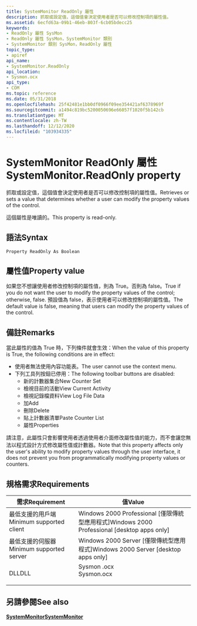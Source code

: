 ```yaml
---
title: SystemMonitor ReadOnly 屬性
description: 抓取或設定值，這個值會決定使用者是否可以修改控制項的屬性值。
ms.assetid: 6ecfd63a-09b1-46eb-803f-6cb05bdecc25
keywords:
- ReadOnly 屬性 SysMon
- ReadOnly 屬性 SysMon，SystemMonitor 類別
- SystemMonitor 類別 SysMon，ReadOnly 屬性
topic_type:
- apiref
api_name:
- SystemMonitor.ReadOnly
api_location:
- Sysmon.ocx
api_type:
- COM
ms.topic: reference
ms.date: 05/31/2018
ms.openlocfilehash: 25f42481e1bb0df0966f09ee354421af6378969f
ms.sourcegitcommit: a1494c819bc5200050696e66057f1020f5b142cb
ms.translationtype: MT
ms.contentlocale: zh-TW
ms.lasthandoff: 12/12/2020
ms.locfileid: "103934335"
---
```

# <a name="systemmonitorreadonly-property"></a><span data-ttu-id="ce554-106">SystemMonitor ReadOnly 屬性</span><span class="sxs-lookup"><span data-stu-id="ce554-106">SystemMonitor.ReadOnly property</span></span>

<span data-ttu-id="ce554-107">抓取或設定值，這個值會決定使用者是否可以修改控制項的屬性值。</span><span class="sxs-lookup"><span data-stu-id="ce554-107">Retrieves or sets a value that determines whether a user can modify the property values of the control.</span></span>

<span data-ttu-id="ce554-108">這個屬性是唯讀的。</span><span class="sxs-lookup"><span data-stu-id="ce554-108">This property is read-only.</span></span>

## <a name="syntax"></a><span data-ttu-id="ce554-109">語法</span><span class="sxs-lookup"><span data-stu-id="ce554-109">Syntax</span></span>


```VB
Property ReadOnly As Boolean
```



## <a name="property-value"></a><span data-ttu-id="ce554-110">屬性值</span><span class="sxs-lookup"><span data-stu-id="ce554-110">Property value</span></span>

<span data-ttu-id="ce554-111">如果您不想讓使用者修改控制項的屬性值，則為 True。否則為 false。</span><span class="sxs-lookup"><span data-stu-id="ce554-111">True if you do not want the user to modify the property values of the control; otherwise, false.</span></span> <span data-ttu-id="ce554-112">預設值為 false，表示使用者可以修改控制項的屬性值。</span><span class="sxs-lookup"><span data-stu-id="ce554-112">The default value is false, meaning that users can modify the property values of the control.</span></span>

## <a name="remarks"></a><span data-ttu-id="ce554-113">備註</span><span class="sxs-lookup"><span data-stu-id="ce554-113">Remarks</span></span>

<span data-ttu-id="ce554-114">當此屬性的值為 True 時，下列條件就會生效：</span><span class="sxs-lookup"><span data-stu-id="ce554-114">When the value of this property is True, the following conditions are in effect:</span></span>

-   <span data-ttu-id="ce554-115">使用者無法使用內容功能表。</span><span class="sxs-lookup"><span data-stu-id="ce554-115">The user cannot use the context menu.</span></span>
-   <span data-ttu-id="ce554-116">下列工具列按鈕已停用：</span><span class="sxs-lookup"><span data-stu-id="ce554-116">The following toolbar buttons are disabled:</span></span>
    -   <span data-ttu-id="ce554-117">新的計數器集合</span><span class="sxs-lookup"><span data-stu-id="ce554-117">New Counter Set</span></span>
    -   <span data-ttu-id="ce554-118">檢視目前的活動</span><span class="sxs-lookup"><span data-stu-id="ce554-118">View Current Activity</span></span>
    -   <span data-ttu-id="ce554-119">檢視記錄檔資料</span><span class="sxs-lookup"><span data-stu-id="ce554-119">View Log File Data</span></span>
    -   <span data-ttu-id="ce554-120">加</span><span class="sxs-lookup"><span data-stu-id="ce554-120">Add</span></span>
    -   <span data-ttu-id="ce554-121">刪除</span><span class="sxs-lookup"><span data-stu-id="ce554-121">Delete</span></span>
    -   <span data-ttu-id="ce554-122">貼上計數器清單</span><span class="sxs-lookup"><span data-stu-id="ce554-122">Paste Counter List</span></span>
    -   <span data-ttu-id="ce554-123">屬性</span><span class="sxs-lookup"><span data-stu-id="ce554-123">Properties</span></span>

<span data-ttu-id="ce554-124">請注意，此屬性只會影響使用者透過使用者介面修改屬性值的能力，而不會讓您無法以程式設計方式修改屬性值或計數器。</span><span class="sxs-lookup"><span data-stu-id="ce554-124">Note that this property affects only the user's ability to modify property values through the user interface, it does not prevent you from programmatically modifying property values or counters.</span></span>

## <a name="requirements"></a><span data-ttu-id="ce554-125">規格需求</span><span class="sxs-lookup"><span data-stu-id="ce554-125">Requirements</span></span>



| <span data-ttu-id="ce554-126">需求</span><span class="sxs-lookup"><span data-stu-id="ce554-126">Requirement</span></span> | <span data-ttu-id="ce554-127">值</span><span class="sxs-lookup"><span data-stu-id="ce554-127">Value</span></span> |
|-------------------------------------|---------------------------------------------------------------------------------------|
| <span data-ttu-id="ce554-128">最低支援的用戶端</span><span class="sxs-lookup"><span data-stu-id="ce554-128">Minimum supported client</span></span><br/> | <span data-ttu-id="ce554-129">Windows 2000 Professional \[僅限傳統型應用程式\]</span><span class="sxs-lookup"><span data-stu-id="ce554-129">Windows 2000 Professional \[desktop apps only\]</span></span><br/>                            |
| <span data-ttu-id="ce554-130">最低支援的伺服器</span><span class="sxs-lookup"><span data-stu-id="ce554-130">Minimum supported server</span></span><br/> | <span data-ttu-id="ce554-131">Windows 2000 Server \[僅限傳統型應用程式\]</span><span class="sxs-lookup"><span data-stu-id="ce554-131">Windows 2000 Server \[desktop apps only\]</span></span><br/>                                  |
| <span data-ttu-id="ce554-132">DLL</span><span class="sxs-lookup"><span data-stu-id="ce554-132">DLL</span></span><br/>                      | <dl> <span data-ttu-id="ce554-133"><dt>Sysmon .ocx</dt></span><span class="sxs-lookup"><span data-stu-id="ce554-133"><dt>Sysmon.ocx</dt></span></span> </dl> |



## <a name="see-also"></a><span data-ttu-id="ce554-134">另請參閱</span><span class="sxs-lookup"><span data-stu-id="ce554-134">See also</span></span>

<dl> <dt>

[<span data-ttu-id="ce554-135">**SystemMonitor**</span><span class="sxs-lookup"><span data-stu-id="ce554-135">**SystemMonitor**</span></span>](systemmonitor.md)
</dt> </dl>

 

 





